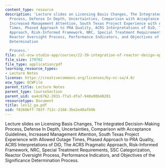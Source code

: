 ```yaml
---
content_type: resource
description: 'Lecture slides on Licensing Basis Changes, The Integrated Decision-Making
  Process, Defense In Depth, Uncertainties, Comparison with Acceptance Guidelines,
  Increased Management Attention, South Texas Project Experience with Allowed Outage
  Times, Phased Approach to PRA Quality, ACRS Interpretations of DiD, The ACRS Pragmatic
  Approach, Risk-Informed Framework, NRC, Special Treatment Requirements, SSC Categorization,
  Reactor Oversight Process, Performance Indicators, and Objectives of the Significance
  Determination

  Process.'
file: /ol-ocw-studio-app/courses/22-39-integration-of-reactor-design-operations-and-safety-fall-2006/f8260bff703f712c21663be2e40afb9b_lec12_ga.pdf
file_size: 179702
file_type: application/pdf
learning_resource_types:
- Lecture Notes
license: https://creativecommons.org/licenses/by-nc-sa/4.0/
ocw_type: OCWFile
parent_title: Lecture Notes
parent_type: CourseSection
parent_uid: ea4c6762-2031-77a3-dfa7-940a90b40201
resourcetype: Document
title: lec12_ga.pdf
uid: f8260bff-703f-712c-2166-3be2e40afb9b
---
```

Lecture slides on Licensing Basis Changes, The Integrated Decision-Making Process, Defense In Depth, Uncertainties, Comparison with Acceptance Guidelines, Increased Management Attention, South Texas Project Experience with Allowed Outage Times, Phased Approach to PRA Quality, ACRS Interpretations of DiD, The ACRS Pragmatic Approach, Risk-Informed Framework, NRC, Special Treatment Requirements, SSC Categorization, Reactor Oversight Process, Performance Indicators, and Objectives of the Significance Determination
Process.